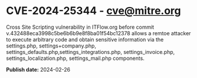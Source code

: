 # CVE-2024-25344 - cve@mitre.org

Cross Site Scripting vulnerability in ITFlow.org before commit v.432488eca3998c5be6b6b9e8f8ba01f54bc12378 allows a remtoe attacker to execute arbitrary code and obtain sensitive information via the settings.php, settings+company.php, settings_defaults.php,settings_integrations.php, settings_invoice.php, settings_localization.php, settings_mail.php components.

**Publish date:** 2024-02-26
